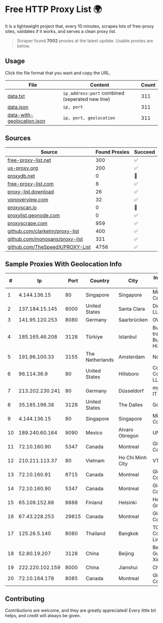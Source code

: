 
# Free HTTP Proxy List 🌍

It is a lightweight project that, every 10 minutes, scrapes lots of free-proxy sites, validates if it works, and serves a clean proxy list.


> Scraper found **7002** proxies at the latest update. Usable proxies are below.

## Usage

Click the file format that you want and copy the URL.


|File|Content|Count|
|----|-------|-----|
|[data.txt](https://raw.githubusercontent.com/themiralay/Proxy-List-World/master/data.txt)|`ip_address:port` combined (seperated new line)|311|
|[data.json](https://raw.githubusercontent.com/themiralay/Proxy-List-World/master/data.json)|`ip, port`|311|
|[data-with-geolocation.json](https://raw.githubusercontent.com/themiralay/Proxy-List-World/master/data-with-geolocation.json)|`ip, port, geolocation`|311|

## Sources

|Source|Found Proxies|Succeed|
|------|-------------|-------|
|[free-proxy-list.net](https://free-proxy-list.net)|300|✅|
|[us-proxy.org](https://www.us-proxy.org)|200|✅|
|[proxydb.net](http://proxydb.net)|0|🚫|
|[free-proxy-list.com](https://free-proxy-list.com/?page=&port=&type%5B%5D=http&type%5B%5D=https&up_time=0&search=Search)|8|✅|
|[proxy-list.download](https://www.proxy-list.download/HTTP)|26|✅|
|[vpnoverview.com](https://vpnoverview.com/privacy/anonymous-browsing/free-proxy-servers)|32|✅|
|[proxyscan.io](https://www.proxyscan.io)|0|🚫|
|[proxylist.geonode.com](https://proxylist.geonode.com/api/proxy-list?limit=300&page=1&sort_by=lastChecked&sort_type=desc&protocols=http,https)|0|✅|
|[proxyscrape.com](https://api.proxyscrape.com/v2/?request=displayproxies&protocol=http&timeout=10000&country=all&ssl=all&anonymity=all)|959|✅|
|[github.com/clarketm/proxy-list](https://raw.githubusercontent.com/clarketm/proxy-list/master/proxy-list-raw.txt)|400|✅|
|[github.com/monosans/proxy-list](https://raw.githubusercontent.com/monosans/proxy-list/main/proxies/http.txt)|321|✅|
|[github.com/TheSpeedX/PROXY-List](https://raw.githubusercontent.com/TheSpeedX/PROXY-List/master/http.txt)|4756|✅|


## Sample Proxies With Geolocation Info

|#|Ip|Port|Country|City|Internet Service Provider|
|-|--|----|-------|----|-------------------------|
|1|4.144.136.15|80|Singapore|Singapore|Microsoft Corporation|
|2|137.184.15.145|8000|United States|Santa Clara|DigitalOcean, LLC|
|3|141.95.120.253|8080|Germany|Saarbrücken|OVH SAS|
|4|185.165.46.208|3128|Türkiye|Istanbul|Burak Buylu trading as BurtiNET Internet Hizmetleri|
|5|191.96.100.33|3155|The Netherlands|Amsterdam|NovoServe B.V.|
|6|96.114.36.9|80|United States|Hillsboro|Comcast Cable Communications, LLC|
|7|213.202.230.241|80|Germany|Düsseldorf|myLoc managed IT AG|
|8|35.185.196.38|3128|United States|The Dalles|Google LLC|
|9|4.144.136.15|80|Singapore|Singapore|Microsoft Corporation|
|10|189.240.60.164|9090|Mexico|Alvaro Obregon|UNINET|
|11|72.10.160.90|5347|Canada|Montreal|GloboTech Communications|
|12|210.211.113.37|80|Vietnam|Ho Chi Minh City|VTDC|
|13|72.10.160.91|8715|Canada|Montreal|GloboTech Communications|
|14|72.10.160.90|5347|Canada|Montreal|GloboTech Communications|
|15|65.109.152.88|8888|Finland|Helsinki|Hetzner Online GmbH|
|16|67.43.228.253|29815|Canada|Montreal|GloboTech Communications|
|17|125.26.5.140|8080|Thailand|Bangkok|TOT Public Company Limited|
|18|52.80.19.207|3128|China|Beijing|Beijing Guanghuan Xinwang Digital|
|19|222.220.102.159|8000|China|Jianshui|Chinanet|
|20|72.10.164.178|8085|Canada|Montreal|GloboTech Communications|



## Contributing

Contributions are welcome, and they are greatly appreciated! Every
little bit helps, and credit will always be given.


